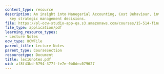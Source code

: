 ```yaml
---
content_type: resource
description: An insight into Manegerial Accounting, Cost Behaviour, inventory counting,
  key strategic management decisions.
file: https://ol-ocw-studio-app-qa.s3.amazonaws.com/courses/15-514-financial-and-managerial-accounting-summer-2003/af8f43bd5794377ffe7e0b0dec079627_lec16notes.pdf
file_type: application/pdf
learning_resource_types:
- Lecture Notes
ocw_type: OCWFile
parent_title: Lecture Notes
parent_type: CourseSection
resourcetype: Document
title: lec16notes.pdf
uid: af8f43bd-5794-377f-fe7e-0b0dec079627
---
```


